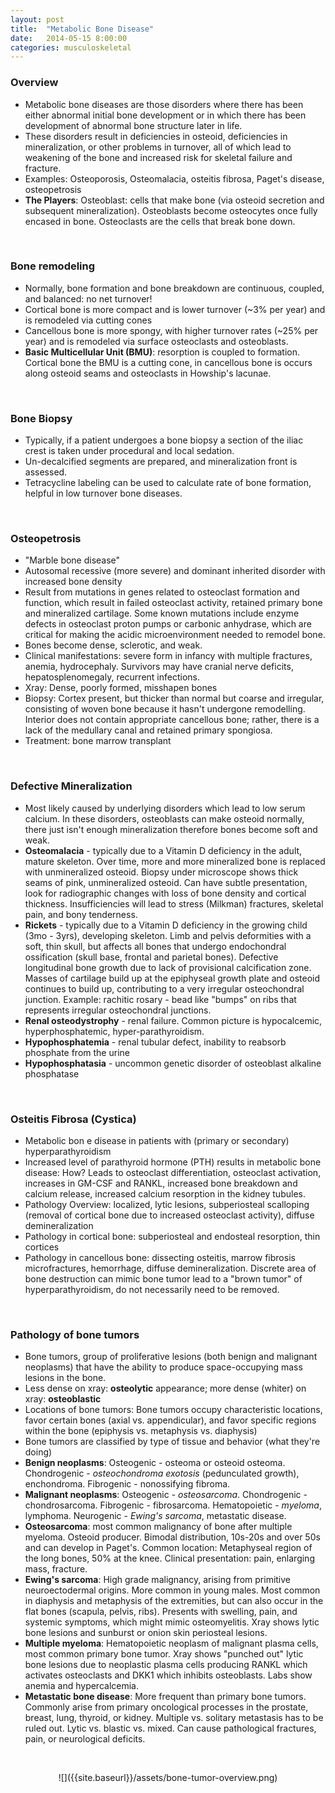 ```yaml
---
layout: post
title:  "Metabolic Bone Disease"
date:   2014-05-15 8:00:00
categories: musculoskeletal
---
```


### Overview
- Metabolic bone diseases are those disorders where there has been either abnormal initial bone development or in which there has been development of abnormal bone structure later in life.
- These disorders result in deficiencies in osteoid, deficiencies in mineralization, or other problems in turnover, all of which lead to weakening of the bone and increased risk for skeletal failure and fracture.
- Examples: Osteoporosis, Osteomalacia, osteitis fibrosa, Paget's disease, osteopetrosis
- **The Players**: Osteoblast: cells that make bone (via osteoid secretion and subsequent mineralization). Osteoblasts become osteocytes once fully encased in bone. Osteoclasts are the cells that break bone down.

<span><br></span>

### Bone remodeling
- Normally, bone formation and bone breakdown are continuous, coupled, and balanced: no net turnover!
- Cortical bone is more compact and is lower turnover (~3% per year) and is remodeled via cutting cones
- Cancellous bone is more spongy, with higher turnover rates (~25% per year) and is remodeled via surface osteoclasts and osteoblasts.
- **Basic Multicellular Unit (BMU)**: resorption is coupled to formation. Cortical bone the BMU is a cutting cone, in cancellous bone is occurs along osteoid seams and osteoclasts in Howship's lacunae.

<span><br></span>

### Bone Biopsy
- Typically, if a patient undergoes a bone biopsy a section of the iliac crest is taken under procedural and local sedation.
- Un-decalcified segments are prepared, and mineralization front is assessed. 
- Tetracycline labeling can be used to calculate rate of bone formation, helpful in low turnover bone diseases.

<span><br></span>

### Osteopetrosis
- "Marble bone disease"
- Autosomal recessive (more severe) and dominant inherited disorder with increased bone density
- Result from mutations in genes related to osteoclast formation and function, which result in failed osteoclast activity, retained primary bone and mineralized cartilage. Some known mutations include enzyme defects in osteoclast proton pumps or carbonic anhydrase, which are critical for making the acidic microenvironment needed to remodel bone.
- Bones become dense, sclerotic, and weak.
- Clinical manifestations: severe form in infancy with multiple fractures, anemia, hydrocephaly. Survivors may have cranial nerve deficits, hepatosplenomegaly, recurrent infections.
- Xray: Dense, poorly formed, misshapen bones
- Biopsy: Cortex present, but thicker than normal but coarse and irregular, consisting of woven bone because it hasn't undergone remodelling. Interior does not contain appropriate cancellous bone; rather, there is a lack of the medullary canal and retained primary spongiosa.
- Treatment: bone marrow transplant

<span><br></span>

### Defective Mineralization
- Most likely caused by underlying disorders which lead to low serum calcium. In these disorders, osteoblasts can make osteoid normally, there just isn't enough mineralization therefore bones become soft and weak.
- **Osteomalacia** - typically due to a Vitamin D deficiency in the adult, mature skeleton. Over time, more and more mineralized bone is replaced with unmineralized osteoid. Biopsy under microscope shows thick seams of pink, unmineralized osteoid. Can have subtle presentation, look for radiographic changes with loss of bone density and cortical thickness. Insufficiencies will lead to stress (Milkman) fractures, skeletal pain, and bony tenderness.
- **Rickets** - typically due to a Vitamin D deficiency in the growing child (3mo - 3yrs), developing skeleton.  Limb and pelvis deformities with a soft, thin skull, but affects all bones that undergo endochondral ossification (skull base, frontal and parietal bones). Defective longitudinal bone growth due to lack of provisional calcification zone. Masses of cartilage build up at the epiphyseal growth plate and osteoid continues to build up, contributing to a very irregular osteochondral junction. Example: rachitic rosary - bead like "bumps" on ribs that represents irregular osteochondral junctions.
- **Renal osteodystrophy** - renal failure. Common picture is hypocalcemic, hyperphosphatemic, hyper-parathyroidism. 
- **Hypophosphatemia** - renal tubular defect, inability to reabsorb phosphate from the urine
- **Hypophosphatasia** - uncommon genetic disorder of osteoblast alkaline phosphatase

<span><br></span>

### Osteitis Fibrosa (Cystica)
- Metabolic bon e disease in patients with (primary or secondary) hyperparathyroidism
- Increased level of parathyroid hormone (PTH) results in metabolic bone disease: How? Leads to osteoclast differentiation, osteoclast activation, increases in GM-CSF and RANKL, increased bone breakdown and calcium release, increased calcium resorption in the kidney tubules. 
- Pathology Overview: localized, lytic lesions, subperiosteal scalloping (removal of cortical bone due to increased osteoclast activity), diffuse demineralization
- Pathology in cortical bone: subperiosteal and endosteal resorption, thin cortices
- Pathology in cancellous bone: dissecting osteitis, marrow fibrosis microfractures, hemorrhage, diffuse demineralization. Discrete area of bone destruction can mimic bone tumor lead to a "brown tumor" of hyperparathyroidism, do not necessarily need to be removed.

<span><br></span>

### Pathology of bone tumors
- Bone tumors, group of proliferative lesions (both benign and malignant neoplasms) that have the ability to produce space-occupying mass lesions in the bone.
- Less dense on xray: **osteolytic** appearance; more dense (whiter) on xray: **osteoblastic**
- Locations of bone tumors: Bone tumors occupy characteristic locations, favor certain bones (axial vs. appendicular), and favor specific regions within the bone (epiphysis vs. metaphysis vs. diaphysis)
- Bone tumors are classified by type of tissue and behavior (what they're doing)
- **Benign neoplasms**: Osteogenic - osteoma or osteoid osteoma. Chondrogenic - *osteochondroma exotosis* (pedunculated growth), enchondroma. Fibrogenic - nonossifying fibroma. 
- **Malignant neoplasms**: Osteogenic - *osteosarcoma*.  Chondrogenic - chondrosarcoma. Fibrogenic - fibrosarcoma. Hematopoietic - *myeloma*, lymphoma. Neurogenic - *Ewing's sarcoma*, metastatic disease.
- **Osteosarcoma**: most common malignancy of bone after multiple myeloma. Osteoid producer. Bimodal distribution, 10s-20s and over 50s and can develop in Paget's. Common location: Metaphyseal region of the long bones, 50% at the knee. Clinical presentation: pain, enlarging mass, fracture. 
- **Ewing's sarcoma**: High grade malignancy, arising from primitive neuroectodermal origins. More common in young males. Most common in diaphysis and metaphysis of the extremities, but can also occur in the flat bones (scapula, pelvis, ribs). Presents with swelling, pain, and systemic symptoms, which might mimic osteomyelitis. Xray shows lytic bone lesions and sunburst or onion skin periosteal lesions.
- **Multiple myeloma**: Hematopoietic neoplasm of malignant plasma cells, most common primary bone tumor. Xray shows "punched out" lytic bone lesions due to neoplastic plasma cells producing RANKL which activates osteoclasts and DKK1 which inhibits osteoblasts. Labs show anemia and hypercalcemia.
- **Metastatic bone disease**: More frequent than primary bone tumors. Commonly arise from primary oncological processes in the prostate, breast, lung, thyroid, or kidney. Multiple vs. solitary metastasis has to be ruled out. Lytic vs. blastic vs. mixed. Can cause pathological fractures, pain, or neurological deficits.

<span><br></span>
 
<div style="text-align:center;" markdown="1">
![]({{site.baseurl}}/assets/bone-tumor-overview.png)
</div>